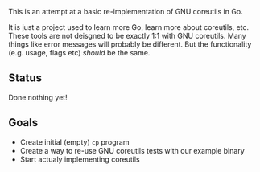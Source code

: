 This is an attempt at a basic re-implementation of GNU coreutils in Go.

It is just a project used to learn more Go, learn more about coreutils, etc. These tools are not deisgned to be exactly 1:1 with GNU coreutils. Many things like error messages will probably be different. But the functionality (e.g. usage, flags etc) _should_ be the same.

## Status

Done nothing yet!

## Goals

- Create initial (empty) `cp` program
- Create a way to re-use GNU coreutils tests with our example binary
- Start actualy implementing coreutils
